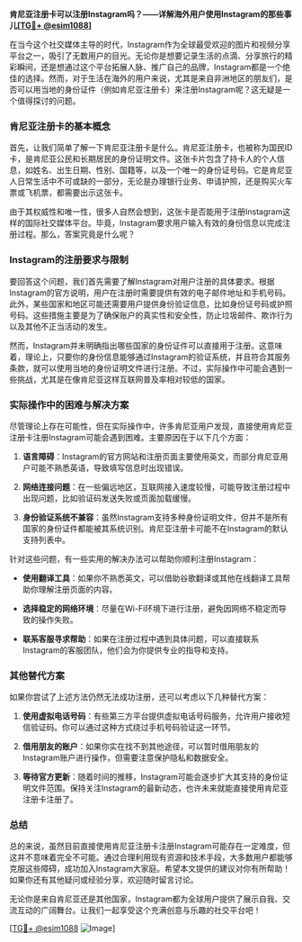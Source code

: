 **肯尼亚注册卡可以注册Instagram吗？——详解海外用户使用Instagram的那些事儿[[TG💪+ @esim1088](https://t.me/s/esim1088)]**

在当今这个社交媒体主导的时代，Instagram作为全球最受欢迎的图片和视频分享平台之一，吸引了无数用户的目光。无论你是想要记录生活的点滴、分享旅行的精彩瞬间，还是想通过这个平台拓展人脉、推广自己的品牌，Instagram都是一个绝佳的选择。然而，对于生活在海外的用户来说，尤其是来自非洲地区的朋友们，是否可以用当地的身份证件（例如肯尼亚注册卡）来注册Instagram呢？这无疑是一个值得探讨的问题。

### 肯尼亚注册卡的基本概念

首先，让我们简单了解一下肯尼亚注册卡是什么。肯尼亚注册卡，也被称为国民ID卡，是肯尼亚公民和长期居民的身份证明文件。这张卡片包含了持卡人的个人信息，如姓名、出生日期、性别、国籍等，以及一个唯一的身份证号码。它是肯尼亚人日常生活中不可或缺的一部分，无论是办理银行业务、申请护照，还是购买火车票或飞机票，都需要出示这张卡。

由于其权威性和唯一性，很多人自然会想到，这张卡是否能用于注册Instagram这样的国际社交媒体平台。毕竟，Instagram要求用户输入有效的身份信息以完成注册过程。那么，答案究竟是什么呢？

### Instagram的注册要求与限制

要回答这个问题，我们首先需要了解Instagram对用户注册的具体要求。根据Instagram的官方说明，用户在注册时需要提供有效的电子邮件地址和手机号码。此外，某些国家和地区可能还需要用户提供身份验证信息，比如身份证号码或护照号码。这些措施主要是为了确保账户的真实性和安全性，防止垃圾邮件、欺诈行为以及其他不正当活动的发生。

然而，Instagram并未明确指出哪些国家的身份证件可以直接用于注册。这意味着，理论上，只要你的身份信息能够通过Instagram的验证系统，并且符合其服务条款，就可以使用当地的身份证明文件进行注册。不过，实际操作中可能会遇到一些挑战，尤其是在像肯尼亚这样互联网普及率相对较低的国家。

### 实际操作中的困难与解决方案

尽管理论上存在可能性，但在实际操作中，许多肯尼亚用户发现，直接使用肯尼亚注册卡注册Instagram可能会遇到困难。主要原因在于以下几个方面：

1. **语言障碍**：Instagram的官方网站和注册页面主要使用英文，而部分肯尼亚用户可能不熟悉英语，导致填写信息时出现错误。
   
2. **网络连接问题**：在一些偏远地区，互联网接入速度较慢，可能导致注册过程中出现问题，比如验证码发送失败或页面加载缓慢。

3. **身份验证系统不兼容**：虽然Instagram支持多种身份证明文件，但并不是所有国家的身份证件都能被其系统识别。肯尼亚注册卡可能不在Instagram的默认支持列表中。

针对这些问题，有一些实用的解决办法可以帮助你顺利注册Instagram：

- **使用翻译工具**：如果你不熟悉英文，可以借助谷歌翻译或其他在线翻译工具帮助你理解注册页面的内容。
  
- **选择稳定的网络环境**：尽量在Wi-Fi环境下进行注册，避免因网络不稳定而导致的操作失败。

- **联系客服寻求帮助**：如果在注册过程中遇到具体问题，可以直接联系Instagram的客服团队，他们会为你提供专业的指导和支持。

### 其他替代方案

如果你尝试了上述方法仍然无法成功注册，还可以考虑以下几种替代方案：

1. **使用虚拟电话号码**：有些第三方平台提供虚拟电话号码服务，允许用户接收短信验证码。你可以通过这种方式绕过手机号码验证这一环节。

2. **借用朋友的账户**：如果你实在找不到其他途径，可以暂时借用朋友的Instagram账户进行操作，但需要注意保护隐私和数据安全。

3. **等待官方更新**：随着时间的推移，Instagram可能会逐步扩大其支持的身份证明文件范围。保持关注Instagram的最新动态，也许未来就能直接使用肯尼亚注册卡注册了。

### 总结

总的来说，虽然目前直接使用肯尼亚注册卡注册Instagram可能存在一定难度，但这并不意味着完全不可能。通过合理利用现有资源和技术手段，大多数用户都能够克服这些障碍，成功加入Instagram大家庭。希望本文提供的建议对你有所帮助！如果你还有其他疑问或经验分享，欢迎随时留言讨论。

无论你是来自肯尼亚还是其他国家，Instagram都为全球用户提供了展示自我、交流互动的广阔舞台。让我们一起享受这个充满创意与乐趣的社交平台吧！

[[TG💪+ @esim1088](https://t.me/s/esim1088) ![Image](https://i.postimg.cc/4NQfJmqS/Snipaste-2025-05-13-00-14-12.png)]